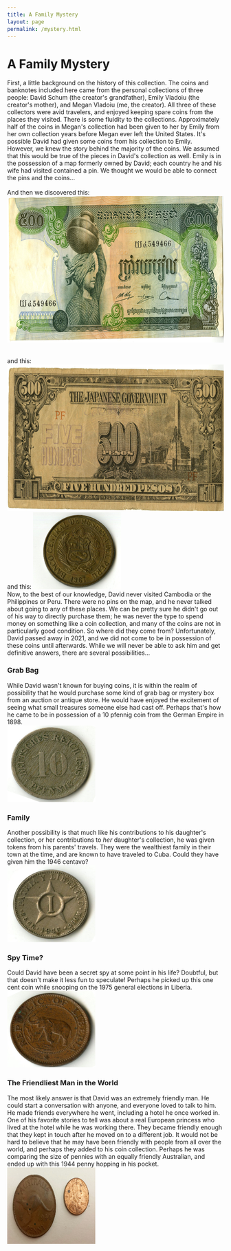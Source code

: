 ```yaml
---
title: A Family Mystery
layout: page
permalink: /mystery.html
---
```

# A Family Mystery    
First, a little background on the history of this collection. The coins and banknotes included here came from the personal collections of three people: David Schum (the creator's grandfather), Emily Vladoiu (the creator's mother), and Megan Vladoiu (me, the creator). All three of these collectors were avid travelers, and enjoyed keeping spare coins from the places they visited. There is some fluidity to the collections. Approximately half of the coins in Megan's collection had been given to her by Emily from her own collection years before Megan ever left the United States. It's possible David had given some coins from his collection to Emily.    
However, we knew the story behind the majority of the coins. We assumed that this would be true of the pieces in David's collection as well. Emily is in the possession of a map formerly owned by David; each country he and his wife had visited contained a pin. We thought we would be able to connect the pins and the coins...    
<br>
And then we discovered this:  
<img src="https://github.com/mvladoiu/threegenerationsofcoincollecting/blob/main/images/013b.jpg?raw=true" width="792" height="341">

<br>
and this:   
<img src="https://github.com/mvladoiu/threegenerationsofcoincollecting/blob/main/images/014b.jpg?raw=true" width="792" height="341">
<br>
and this:    
<img src="https://github.com/mvladoiu/threegenerationsofcoincollecting/blob/main/images/030b.jpg?raw=true" width="205" height="178.25">     
<br>
Now, to the best of our knowledge, David never visited Cambodia or the Philippines or Peru. There were no pins on the map, and he never talked about going to any of these places. We can be pretty sure he didn't go out of his way to directly purchase them; he was never the type to spend money on something like a coin collection, and many of the coins are not in particularly good condition. So where did they come from? Unfortunately, David passed away in 2021, and we did not come to be in possession of these coins until afterwards. While we will never be able to ask him and get definitive answers, there are several possibilities... 

### Grab Bag
While David wasn't known for buying coins, it is within the realm of possibility that he would purchase some kind of grab bag or mystery box from an auction or antique store. He would have enjoyed the excitement of seeing what small treasures someone else had cast off. Perhaps that's how he came to be in possession of a 10 pfennig coin from the German Empire in 1898.
<br>
<img src="https://github.com/mvladoiu/threegenerationsofcoincollecting/blob/main/images/046b.jpg?raw=true" width="205" height="178.25"> 
<br>
### Family
Another possibility is that much like his contributions to his daughter's collection, or her contributions to *her* daughter's collection, he was given tokens from his parents' travels. They were the wealthiest family in their town at the time, and are known to have traveled to Cuba. Could they have given him the 1946 centavo?
<br>
<img src="https://github.com/mvladoiu/threegenerationsofcoincollecting/blob/main/images/042b.jpg?raw=true" width="205" height="178.25"> 
<br>
### Spy Time?
Could David have been a secret spy at some point in his life? Doubtful, but that doesn't make it less fun to speculate! Perhaps he picked up this one cent coin while snooping on the 1975 general elections in Liberia.
<br>
<img src="https://github.com/mvladoiu/threegenerationsofcoincollecting/blob/main/images/035a.jpg?raw=true" width="205" height="178.25">

### The Friendliest Man in the World
The most likely answer is that David was an extremely friendly man. He could start a conversation with anyone, and everyone loved to talk to him. He made friends everywhere he went, including a hotel he once worked in. One of his favorite stories to tell was about a real European princess who lived at the hotel while he was working there. They became friendly enough that they kept in touch after he moved on to a different job. It would not be hard to believe that he may have been friendly with people from all over the world, and perhaps they added to his coin collection. Perhaps he was comparing the size of pennies with an equally friendly Australian, and ended up with this 1944 penny hopping in his pocket. 
<br>
<img src="https://github.com/mvladoiu/threegenerationsofcoincollecting/blob/main/images/pennies.jpg?raw=true" width="205" height="178.25">


